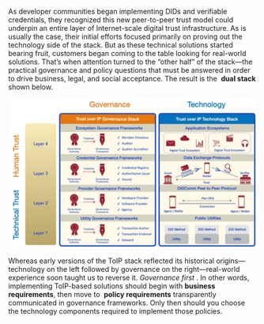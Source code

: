 As developer communities began implementing DIDs and verifiable credentials, they
recognized this new peer-to-peer trust model could underpin an entire layer of
Internet-scale digital trust infrastructure. As is usually the case, their initial efforts
focused primarily on proving out the technology side of the stack. But as these technical
solutions started bearing fruit, customers began coming to the table looking for
real-world solutions. That’s when attention turned to the “other half” of the stack—the
practical governance and policy questions that must be answered in order to drive
business, legal, and social acceptance. The result is the ​ **dual stack**​ shown below.

![toip_stack_design](../images/toip_stack_design.png)

Whereas early versions of the ToIP stack reflected its historical origins—technology on
the left followed by governance on the right—real-world experience soon taught us to
reverse it. ​ *Governance first* . In other words, implementing ToIP-based solutions should
begin with​ **business requirements**​, then move to ​ **policy requirements**​ transparently communicated in governance frameworks. Only then should you choose the technology components required to implement those policies.